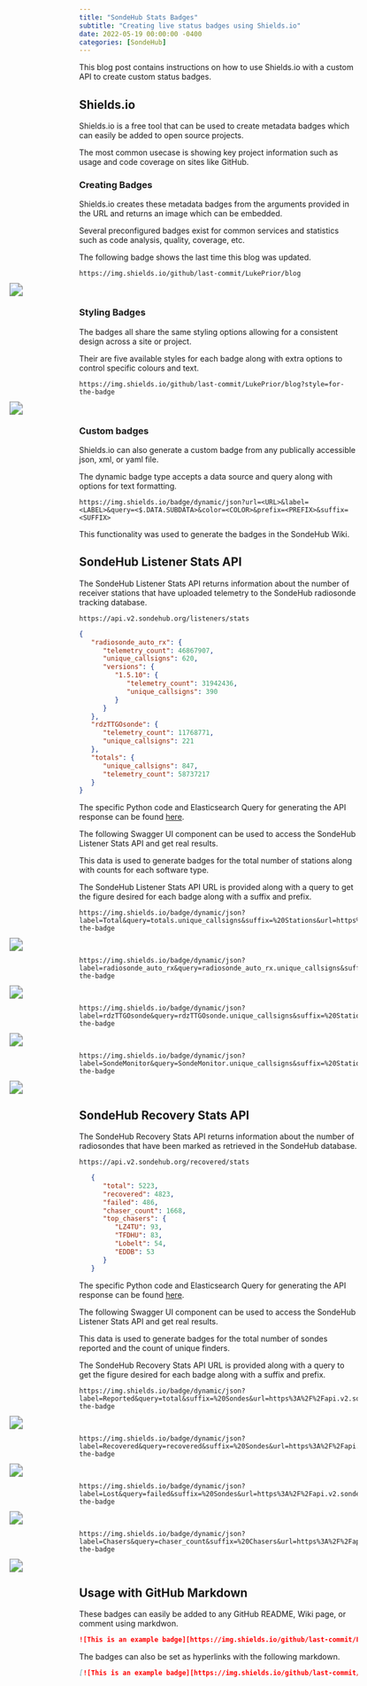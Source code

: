 ```yaml
---
title: "SondeHub Stats Badges"
subtitle: "Creating live status badges using Shields.io"
date: 2022-05-19 00:00:00 -0400
categories: [SondeHub]
---
```


<link rel="stylesheet" href="https://cdnjs.cloudflare.com/ajax/libs/swagger-ui/4.11.1/swagger-ui.css">
<script type="text/javascript" language="javascript" src="https://cdnjs.cloudflare.com/ajax/libs/swagger-ui/4.11.1/swagger-ui-bundle.js"></script>

<style>
   .badge_img {
      position: static!important;
      display: block!important;
      margin-right: auto!important;
      margin-left: auto!important;
      max-width: calc(66.6vw - 30px)!important;
      transform: scale(1.5)!important;
   }
</style>

This blog post contains instructions on how to use Shields.io with a custom API to create custom status badges.

<h2>Shields.io</h2>

Shields.io is a free tool that can be used to create metadata badges which can easily be added to open source projects.

The most common usecase is showing key project information such as usage and code coverage on sites like GitHub.

<h3>Creating Badges</h3>

Shields.io creates these metadata badges from the arguments provided in the URL and returns an image which can be embedded.

Several preconfigured badges exist for common services and statistics such as code analysis, quality, coverage, etc.

The following badge shows the last time this blog was updated.

```
https://img.shields.io/github/last-commit/LukePrior/blog
```

<img class="badge_img" src="https://img.shields.io/github/last-commit/LukePrior/blog">

<h3>Styling Badges</h3>

The badges all share the same styling options allowing for a consistent design across a site or project.

Their are five available styles for each badge along with extra options to control specific colours and text.

```
https://img.shields.io/github/last-commit/LukePrior/blog?style=for-the-badge
```

<img class="badge_img" src="https://img.shields.io/github/last-commit/LukePrior/blog?style=for-the-badge">

<h3>Custom badges</h3>

Shields.io can also generate a custom badge from any publically accessible json, xml, or yaml file.

The dynamic badge type accepts a data source and query along with options for text formatting.

```
https://img.shields.io/badge/dynamic/json?url=<URL>&label=<LABEL>&query=<$.DATA.SUBDATA>&color=<COLOR>&prefix=<PREFIX>&suffix=<SUFFIX>
```

This functionality was used to generate the badges in the SondeHub Wiki.

<h2>SondeHub Listener Stats API</h2>

The SondeHub Listener Stats API returns information about the number of receiver stations that have uploaded telemetry to the SondeHub radiosonde tracking database.

```
https://api.v2.sondehub.org/listeners/stats
```

```json
{
   "radiosonde_auto_rx": {
      "telemetry_count": 46867907,
      "unique_callsigns": 620,
      "versions": {
         "1.5.10": {
            "telemetry_count": 31942436,
            "unique_callsigns": 390
         }
      }
   },
   "rdzTTGOsonde": {
      "telemetry_count": 11768771,
      "unique_callsigns": 221
   },
   "totals": {
      "unique_callsigns": 847,
      "telemetry_count": 58737217
   }
}
```

The specific Python code and Elasticsearch Query for generating the API response can be found <a href="https://github.com/projecthorus/sondehub-infra/blob/a70f7aac4c3b4745a1894d9c7a261830ea982fa3/lambda/query/__init__.py#L394" target="_blank">here</a>.

The following Swagger UI component can be used to access the SondeHub Listener Stats API and get real results.

<div id="OpenAPI1"></div>

<style>
   .swagger-ui .wrapper {
      padding: 0px!important;
   }
   .swagger-ui .wrapper .col-12 {
      padding: 0px!important;
   }
   .swagger-ui .opblock .opblock-summary-path {
      max-width: 100%!important;
   }
   @media (max-width: 768px) {
      .swagger-ui .opblock-body select {
         min-width: 40%!important;
      }
   }
   .swagger-ui a.nostyle, .swagger-ui a.nostyle:visited, .swagger-ui .responses-inner h4, .swagger-ui .responses-inner h5, .swagger-ui .opblock .opblock-section-header h4, .swagger-ui .opblock .opblock-section-header>label {
      color: var(--heading-color)!important;
   }
   .swagger-ui .opblock-description-wrapper p, .swagger-ui .opblock-external-docs-wrapper p, .swagger-ui .opblock-title_normal p, .swagger-ui table thead tr td, .swagger-ui table thead tr th, .swagger-ui .opblock .opblock-summary-description, .swagger-ui .response-col_status, .swagger-ui .markdown p, .swagger-ui .btn, .swagger-ui .parameter__name, .swagger-ui .parameter__type, .swagger-ui .parameter__extension, .swagger-ui .parameter__in {
      color: var(--text-color)!important;
   }
   .swagger-ui .opblock .opblock-section-header {
      background-color: var(--btn-box-shadow)!important;
   }
</style>

<script>
   const paths1 = {
      "/listeners/stats": {
         "get": {
            "tags": [
               "SondeHub Listener Stats"
            ],
            "summary": "Basic version stats",
            "description": "Use this to get stats on how many users are using specific software",
            "responses": {
               "200": {
                  "description": "Returns a dictionary of softwares and versions"
               },
            },
         }
      }
   };

   const spec1 = {
      'swagger': '2.0',
      'paths': paths1,
      'host': 'api.v2.sondehub.org'
   };

   SwaggerUIBundle({
      spec: spec1,
      domNode: document.querySelector('#OpenAPI1')
   })
</script>

This data is used to generate badges for the total number of stations along with counts for each software type.

The SondeHub Listener Stats API URL is provided along with a query to get the figure desired for each badge along with a suffix and prefix.

```
https://img.shields.io/badge/dynamic/json?label=Total&query=totals.unique_callsigns&suffix=%20Stations&url=https%3A%2F%2Fapi.v2.sondehub.org%2Flisteners%2Fstats&style=for-the-badge
```

<img class="badge_img" src="https://img.shields.io/badge/dynamic/json?label=Total&query=totals.unique_callsigns&suffix=%20Stations&url=https%3A%2F%2Fapi.v2.sondehub.org%2Flisteners%2Fstats&style=for-the-badge">

```
https://img.shields.io/badge/dynamic/json?label=radiosonde_auto_rx&query=radiosonde_auto_rx.unique_callsigns&suffix=%20Stations&url=https%3A%2F%2Fapi.v2.sondehub.org%2Flisteners%2Fstats&style=for-the-badge
```

<img class="badge_img" src="https://img.shields.io/badge/dynamic/json?label=radiosonde_auto_rx&query=radiosonde_auto_rx.unique_callsigns&suffix=%20Stations&url=https%3A%2F%2Fapi.v2.sondehub.org%2Flisteners%2Fstats&style=for-the-badge">

```
https://img.shields.io/badge/dynamic/json?label=rdzTTGOsonde&query=rdzTTGOsonde.unique_callsigns&suffix=%20Stations&url=https%3A%2F%2Fapi.v2.sondehub.org%2Flisteners%2Fstats&style=for-the-badge
```

<img class="badge_img" src="https://img.shields.io/badge/dynamic/json?label=rdzTTGOsonde&query=rdzTTGOsonde.unique_callsigns&suffix=%20Stations&url=https%3A%2F%2Fapi.v2.sondehub.org%2Flisteners%2Fstats&style=for-the-badge">

```
https://img.shields.io/badge/dynamic/json?label=SondeMonitor&query=SondeMonitor.unique_callsigns&suffix=%20Stations&url=https%3A%2F%2Fapi.v2.sondehub.org%2Flisteners%2Fstats&style=for-the-badge
```

<img class="badge_img" src="https://img.shields.io/badge/dynamic/json?label=SondeMonitor&query=SondeMonitor.unique_callsigns&suffix=%20Stations&url=https%3A%2F%2Fapi.v2.sondehub.org%2Flisteners%2Fstats&style=for-the-badge">

<h2>SondeHub Recovery Stats API</h2>

The SondeHub Recovery Stats API returns information about the number of radiosondes that have been marked as retrieved in the SondeHub database.

```
https://api.v2.sondehub.org/recovered/stats
```

```json
   {
      "total": 5223,
      "recovered": 4823,
      "failed": 486,
      "chaser_count": 1668,
      "top_chasers": {
         "LZ4TU": 93,
         "TFDHU": 83,
         "Lobelt": 54,
         "EDDB": 53
      }
   }
```

The specific Python code and Elasticsearch Query for generating the API response can be found <a href="https://github.com/projecthorus/sondehub-infra/blob/a70f7aac4c3b4745a1894d9c7a261830ea982fa3/lambda/recovered/__init__.py#L255" target="_blank">here</a>.

The following Swagger UI component can be used to access the SondeHub Listener Stats API and get real results.

<div id="OpenAPI2"></div>

<script>
   const paths2 = {
      "/recovered/stats": {
         "get": {
            "tags": [
               "SondeHub Recovery Stats"
            ],
            "summary": "Request Recovery Stats",
            "description": "Use this to get the recovery stats",
            "parameters": [
               {
                  "in": "query",
                  "name": "lat",
                  "type": "number",
                  "description": "Latitude - if specified, lon and distance are required. Eg: -34.9285"
               },
               {
                  "in": "query",
                  "name": "lon",
                  "description": "Longitude - if specified, lat and distance are required Eg:  138.6007",
                  "type": "number"
               },
               {
                  "in": "query",
                  "name": "distance",
                  "description": "Distance in meters - if specified, lat and lon are required",
                  "type": "number"
               },
               {
                  "in": "query",
                  "name": "duration",
                  "description": "How far back to search in seconds. Defaults to forever",
                  "type": "number"
               },
               {
                  "in": "query",
                  "name": "datetime",
                  "description": "End time to query as an ISO-8601 time string. Defaults to now. Example: `2021-02-02T11:27:38.634Z`",
                  "type": "string",
                  "format": "date-time"
               }
            ],
            "responses": {
               "200": {
                  "description": "Returns a list of recovery objects"
               },
            },
         }
      }
   };

   const spec2 = {
      'swagger': '2.0',
      'paths': paths2,
      'host': 'api.v2.sondehub.org'
   };

   SwaggerUIBundle({
      spec: spec2,
      domNode: document.querySelector('#OpenAPI2')
   })
</script>

This data is used to generate badges for the total number of sondes reported and the count of unique finders.

The SondeHub Recovery Stats API URL is provided along with a query to get the figure desired for each badge along with a suffix and prefix.

```
https://img.shields.io/badge/dynamic/json?label=Reported&query=total&suffix=%20Sondes&url=https%3A%2F%2Fapi.v2.sondehub.org%2Frecovered%2Fstats&style=for-the-badge
```

<img class="badge_img" src="https://img.shields.io/badge/dynamic/json?label=Reported&query=total&suffix=%20Sondes&url=https%3A%2F%2Fapi.v2.sondehub.org%2Frecovered%2Fstats&style=for-the-badge">

```
https://img.shields.io/badge/dynamic/json?label=Recovered&query=recovered&suffix=%20Sondes&url=https%3A%2F%2Fapi.v2.sondehub.org%2Frecovered%2Fstats&style=for-the-badge
```

<img class="badge_img" src="https://img.shields.io/badge/dynamic/json?label=Recovered&query=recovered&suffix=%20Sondes&url=https%3A%2F%2Fapi.v2.sondehub.org%2Frecovered%2Fstats&style=for-the-badge">

```
https://img.shields.io/badge/dynamic/json?label=Lost&query=failed&suffix=%20Sondes&url=https%3A%2F%2Fapi.v2.sondehub.org%2Frecovered%2Fstats&style=for-the-badge
```

<img class="badge_img" src="https://img.shields.io/badge/dynamic/json?label=Lost&query=failed&suffix=%20Sondes&url=https%3A%2F%2Fapi.v2.sondehub.org%2Frecovered%2Fstats&style=for-the-badge">

```
https://img.shields.io/badge/dynamic/json?label=Chasers&query=chaser_count&suffix=%20Chasers&url=https%3A%2F%2Fapi.v2.sondehub.org%2Frecovered%2Fstats&style=for-the-badge
```

<img class="badge_img" src="https://img.shields.io/badge/dynamic/json?label=Chasers&query=chaser_count&suffix=%20Chasers&url=https%3A%2F%2Fapi.v2.sondehub.org%2Frecovered%2Fstats&style=for-the-badge">

<h2>Usage with GitHub Markdown</h2>

These badges can easily be added to any GitHub README, Wiki page, or comment using markdwon.

```markdown
![This is an example badge][https://img.shields.io/github/last-commit/LukePrior/blog]
```

<p>The badges can also be set as hyperlinks with the following markdown.</p>

```markdown
[![This is an example badge][https://img.shields.io/github/last-commit/LukePrior/blog]](https://github.com/LukePrior/blog)
```